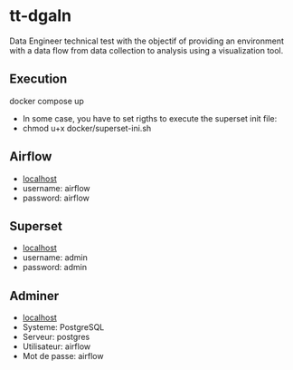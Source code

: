 # tt-dgaln
Data Engineer technical test with the objectif of providing an environment with
a data flow from data collection to analysis using a visualization tool.

## Execution
docker compose up
 - In some case, you have to set rigths to execute the superset init file:
 - chmod u+x docker/superset-ini.sh

## Airflow
 - [localhost](http://localhost:8080)
 - username: airflow
 - password: airflow



## Superset
 - [localhost](http://localhost:8088)
 - username: admin
 - password: admin


## Adminer
 - [localhost](http://localhost:9090)
 - Systeme: PostgreSQL
 - Serveur: postgres
 - Utilisateur: airflow
 - Mot de passe: airflow